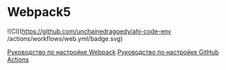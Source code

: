 # Webpack5

![CI](https://github.com/unchainedraggedy/ahj-code-env
/actions/workflows/web.yml/badge.svg)

[Руководство по настройке Webpack](https://webpack.js.org/guides/)
[Руководство по настройке GitHub Actions](https://docs.github.com/en/actions/quickstart)
